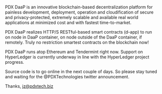 
PDX DaaP is an innovative blockchain-based decentralization platform for painless development, deployment, operation and cloudification of secure and privacy-protected, extremely scalable and available real world applications at minimized cost and with fastest time-to-market.

PDX DaaP realizes HTTP/S RESTful-based smart contracts (d-app) to run on node in DaaP container, on node outside of the DaaP container, if remotely. Truly no restriction smartest contracts on the blockchain now!

PDX DaaP runs atop Ethereum and Tendermint right now. Support on HyperLedger is currently underway in line with the HyperLedger project progress. 

Source code is to go online in the next couple of days. So please stay tuned and waiting for the @PDXTechnologies twitter announcement.

Thanks,
jz@pdxtech.biz
